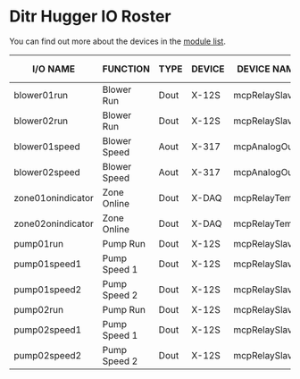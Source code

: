 # Ditr Hugger IO Roster

You can find out more about the devices in the [module list][readme].

[readme]: README.md

I/O NAME          | FUNCTION        | TYPE   | DEVICE    | DEVICE NAME        | LOCATION | TERMINAL #
----------------- | --------------- | ------ | --------- | ------------------ | -------- | ----------
blower01run       | Blower Run      | Dout   | X-12S     | mcpRelaySlave      | MCP      | 4NO
blower02run       | Blower Run      | Dout   | X-12S     | mcpRelaySlave      | MCP      | 8NO
blower01speed     | Blower Speed    | Aout   | X-317     | mcpAnalogOut       | MCP      | Out1
blower02speed     | Blower Speed    | Aout   | X-317     | mcpAnalogOut       | MCP      | Out2
zone01onindicator | Zone Online     | Dout   | X-DAQ     | mcpRelayTemp       | MCP      | Out1
zone02onindicator | Zone Online     | Dout   | X-DAQ     | mcpRelayTemp       | MCP      | Out2
pump01run         | Pump Run        | Dout   | X-12S     | mcpRelaySlave2     | MCP      | 6NO
pump01speed1      | Pump Speed 1    | Dout   | X-12S     | mcpRelaySlave2     | MCP      | 8NO
pump01speed2      | Pump Speed 2    | Dout   | X-12S     | mcpRelaySlave2     | MCP      | 7NO
pump02run         | Pump Run        | Dout   | X-12S     | mcpRelaySlave2     | MCP      | 2NO
pump02speed1      | Pump Speed 1    | Dout   | X-12S     | mcpRelaySlave2     | MCP      | 4NO
pump02speed2      | Pump Speed 2    | Dout   | X-12S     | mcpRelaySlave2     | MCP      | 3NO

